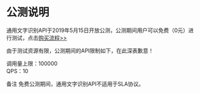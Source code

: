 # 公测说明

通用文字识别API于2019年5月15日开放公测，公测期间用户可以免费（0元）进行测试，点击[购买流程>>](../Pricing/Purchase-Process.md)

由于测试资源有限，公测期间的API限制如下，在此深表歉意！

调用量上限：100000   
QPS：10

备注
免费公测期间，通用文字识别API不适用于SLA协议。



